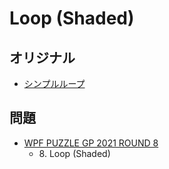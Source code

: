 # Loop (Shaded)

## オリジナル
- [シンプルループ](simpleloop.md)

## 問題
- [WPF PUZZLE GP 2021 ROUND 8](../questions/wpfpgp2021-8.md)
	- 8\. Loop (Shaded)
